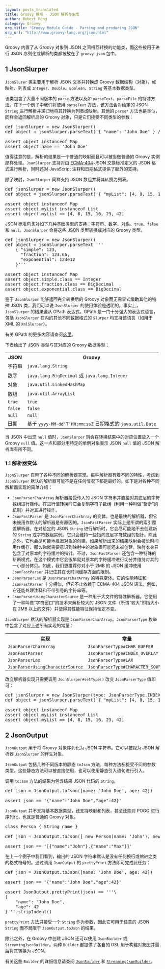 ```yaml
---
layout: posts_translated
title: Groovy 模块 - JSON 解析与生成
author: Robert Peng
category: Groovy
org_title: "Groovy Module Guide - Parsing and producing JSON"
org_url: "http://www.groovy-lang.org/json.html"
---
```

<script type="text/javascript" src="/js/syntaxhighlighters/shBrushGroovy.js"></script>

<!-- Groovy comes with integrated support for converting between Groovy objects and JSON. The classes dedicated to JSON serialisation and parsing are found in the groovy.json package. -->
Groovy 内置了从 Groovy 对象到 JSON 之间相互转换的功能类，而这些被用于进行 JSON 序列化或解析的类都被放在了 `groovy.json` 包中。

## 1 JsonSlurper

<!-- JsonSlurper is a class that parses JSON text or reader content into Groovy data structures (objects) such as maps, lists and primitive types like Integer, Double, Boolean and String. -->
`JsonSlurer` 类主要用于解析 JSON 文本并转换成 Groovy 数据结构（对象），如映射、列表或 `Integer`、`Double`、`Boolean`、`String` 等基本数据类型。

<!-- The class comes with a bunch of overloaded parse methods plus some special methods such as parseText, parseFile and others. For the next example we will use the parseText method. It parses a JSON String and recursively converts it to a list or map of objects. The other parse* methods are similar in that they return a JSON String but for different parameter types. -->
该类包含了大量不同版本的 `parse` 方法以及如 `parseText`、`parseFile` 的特殊方法。在下一个例子中我们将使用 `parseText` 方法，该方法会对给定的 JSON `String` 进行解析并递归地将其转换为列表或映射。其他的 `parse*` 方法也是类似，同样会返回解析后的 Groovy 对象，只是它们接受不同类型的参数：

<pre class="brush: groovy">
def jsonSlurper = new JsonSlurper()
def object = jsonSlurper.parseText('{ "name": "John Doe" } /* some comment */')

assert object instanceof Map
assert object.name == 'John Doe'
</pre>

<!-- Notice the result is a plain map and can be handled like a normal Groovy object instance. JsonSlurper parses the given JSON as defined by the ECMA-404 JSON Interchange Standard plus support for JavaScript comments and dates. -->
值得注意的是，解析的结果是一个普通的映射而且可以被当做普通的 Groovy 实例那样处理。`JsonSlurper` 支持对由 [ECMA-404](http://www.ecma-international.org/publications/files/ECMA-ST/ECMA-404.pdf) JSON 交换标准定义的 JSON 格式进行解析，同时还对 JavaScript 注释和日期格式提供了额外的支持。

<!-- In addition to maps JsonSlurper supports JSON arrays which are converted to lists. -->
除了映射，`JsonSlurper` 同样支持 JSON 数组并将其转换为列表。

<pre class="brush: groovy">
def jsonSlurper = new JsonSlurper()
def object = jsonSlurper.parseText('{ "myList": [4, 8, 15, 16, 23, 42] }')

assert object instanceof Map
assert object.myList instanceof List
assert object.myList == [4, 8, 15, 16, 23, 42]
</pre>

<!-- The JSON standard supports the following primitive data types: string, number, object, true, false and null. JsonSlurper converts these JSON types into corresponding Groovy types. -->
JSON 标准包含对如下几种基础类型的支持：字符串、数字、对象、`true`、`false` 和 `null`。`JsonSlurper` 会将这些 JSON 类型转换成对应的 Groovy 类型。

<pre class="brush: groovy">
def jsonSlurper = new JsonSlurper()
def object = jsonSlurper.parseText '''
    { "simple": 123,
      "fraction": 123.66,
      "exponential": 123e12
    }'''

assert object instanceof Map
assert object.simple.class == Integer
assert object.fraction.class == BigDecimal
assert object.exponential.class == BigDecimal
</pre>

<!-- As JsonSlurper is returning pure Groovy object instances without any special JSON classes in the back, its usage is transparent. In fact, JsonSlurper results conform to GPath expressions. GPath is a powerful expression language that is supported by multiple slurpers for different data formats (XmlSlurper for XML being one example). -->
鉴于 `JsonSlurper` 能够返回完全转换后的 Groovy 对象而无需显式借助其他的特殊 JSON 类，我们可以说 `JsonSlurper` 的使用体验是透明的。事实上，`JsonSlurper` 的结果遵从 GPath 表达式。GPath 是一门十分强大的表达式语言，包括 `JsonSlurper` 在内的其他不同数据格式的 `Slurper` 均支持该语言（如用于 XML 的 `XmlSlurper`）。

<!-- For more details please have a look at the section on GPath expressions. -->
有关 GPath 的更多内容请查阅[这里](http://docs.groovy-lang.org/latest/html/documentation/core-semantics.html#gpath_expressions)。

<!-- The following table gives an overview of the JSON types and the corresponding Groovy data types: -->
下表给出了 JSON 类型与其对应的 Groovy 数据类型：

<table class="table">
	<tr>
		<th>JSON</th>
		<th>Groovy</th>
	</tr>
	<tr>
		<td>字符串</td>
		<td><code>java.lang.String</code></td>
	</tr>
	<tr>
		<td>数字</td>
		<td><code>java.lang.BigDecimal</code> 或 <code>java.lang.Integer</code></td>
	</tr>
	<tr>
		<td>对象</td>
		<td><code>java.util.LinkedHashMap</code></td>
	</tr>
	<tr>
		<td>数组</td>
		<td><code>java.util.ArrayList</code></td>
	</tr>
	<tr>
		<td><code>true</code></td>
		<td><code>true</code></td>
	</tr>
	<tr>
		<td><code>false</code></td>
		<td><code>false</code></td>
	</tr>
	<tr>
		<td><code>null</code></td>
		<td><code>null</code></td>
	</tr>
	<tr>
		<td>日期</td>
		<td>基于 <code>yyyy-MM-dd'T'HH:mm:ssZ</code> 日期格式的 <code>java.util.Date</code></td>
	</tr>
</table>

<!-- Whenever a value in JSON is null, JsonSlurper supplements it with the Groovy null value. This is in contrast to other JSON parsers that represent a null value with a library-provided singleton object. -->
当 JSON 中出现 `null` 值时，`JsonSlurper` 则会在转换结果中的对应位置放入一个 Groovy `null` 值。这一点和部分用特定的单例对象表示 JSON `null` 值的 JSON 解析库有所不同。

### 1.1 解析器变体

<!-- JsonSlurper comes with a couple of parser implementations. Each parser fits different requirements, it could well be that for certain scenarios the JsonSlurper default parser is not the best bet for all situations. Here is an overview of the shipped parser implementations: -->
`JsonSlurper` 自带了各种不同的解析器实现。每种解析器有着不同的特性，考虑到 `JsonSlurper` 默认的解析器可能不是在任何情况下都是最好的。如下是对各种不同解析器实现的简单介绍：

- `JsonParserCharArray` 解析器接受传入的 JSON 字符串并直接对其底层的字符数组进行操作。在进行值转换时它会复制字符子数组（利用一种叫做“斩断”的机制）并对其进行操作。
- `JsonFastParser` 是 `JsonParserCharArray` 的变体，也是最快的解析器，但它未被用作默认的解析器是有原因的。`JsonFastParser` 实际上是所谓的索引覆盖解析器。在对给定的 JSON `String` 进行解析时，它会尽可能地不去创建新的 `String` 或字符数组实例。它只会维持一些指向底层字符数组的指针。除此之外，它也会尽可能地推迟对象的创建。如果解析出来的结果映射会被长时间用作缓存，那么你就需要意识到映射中的对象很可能还未被创建，映射本身只包含了对原本的字符缓冲的指针。不过，`JsonFastParser` 还包含一种特殊的斩断模式，在这个模式中它会很早就对原本的字符缓冲进行切分并维持对其的一小部分拷贝。如此，我们更推荐你对小于 2MB 的 JSON 缓冲使用 `JsonFastParser` 并记住其在长时间缓存方面的限制。
- `JsonParserLax` 是 `JsonParserCharArray` 的特殊变体。它的性能特征和 `JsonFastParser` 十分相似，但它不止依赖于 ECMA-404 JSON 语法。例如，它还能处理注释和不带引号的字符串等。
- `JsonParserUsingCharacterSource` 是一种用于大文件的特殊解析器。它使用了一种叫做“字符窗口”的技术来解析较大的 JSON 文件（所谓“较大”即指大小在 2MB 以上的文件）并使得其性能特征保持恒定不变。

<!-- The default parser implementation for JsonSlurper is JsonParserCharArray. The JsonParserType enumeration contains constants for the parser implementations described above: -->
`JsonSlurper` 默认的解析器实现是 `JsonParserCharArray`。`JsonParserType` 枚举中包含了对应上述所有实现的常量：

<table class="table">
	<tr>
		<th>实现</th>
		<th>常量</th>
	</tr>
	<tr>
		<td><code>JsonParserCharArray</code></td>
		<td><code>JsonParserType#CHAR_BUFFER</code></td>
	</tr>
	<tr>
		<td><code>JsonFastParser</code></td>
		<td><code>JsonParserType#INDEX_OVERLAY</code></td>
	</tr>
	<tr>
		<td><code>JsonParserLax</code></td>
		<td><code>JsonParserType#LAX</code></td>
	</tr>
	<tr>
		<td><code>JsonParserUsingCharacterSource</code></td>
		<td><code>JsonParserType#CHARACTER_SOURCE</code></td>
	</tr>
</table>

<!-- Changing the parser implementation is as easy as setting the JsonParserType with a call to JsonSlurper#setType(). -->
改变解析器实现只需要调用 `JsonSlurper#setType()` 改变 `JsonParserType` 值即可：

<pre class="brush: groovy">
def jsonSlurper = new JsonSlurper(type: JsonParserType.INDEX_OVERLAY)
def object = jsonSlurper.parseText('{ "myList": [4, 8, 15, 16, 23, 42] }')

assert object instanceof Map
assert object.myList instanceof List
assert object.myList == [4, 8, 15, 16, 23, 42]
</pre>

## 2 JsonOutput

<!-- JsonOutput is responsible for serialising Groovy objects into JSON strings. It can be seen as companion object to JsonSlurper, being a JSON parser. -->
`JsonOutput` 用于将 Groovy 对象序列化为 JSON 字符串。它可以被视为 JSON 解析器 `JsonSlurper` 的伴生对象。

<!-- JsonOutput comes with overloaded, static toJson methods. Each toJson implementation takes a different parameter type. The static method can either be used directly or by importing the methods with a static import statement. -->
`JsonOutput` 包括几种不同版本的静态 `toJson` 方法，每种方法都接受不同的参数类型。这些静态方法可以被直接使用，也可以使用静态引入语句进行引入。

<!-- The result of a toJson call is a String containing the JSON code. -->
调用 `toJson` 方法的结果为包含结果 JSON 代码的 `String`。

<pre class="brush: groovy">
def json = JsonOutput.toJson([name: 'John Doe', age: 42])

assert json == '{"name":"John Doe","age":42}'
</pre>

<!-- JsonOutput does not only support primitive, maps or list data types to be serialized to JSON, it goes further and even has support for serialising POGOs, that is, plain-old Groovy objects. -->
`JsonOutput` 并不支持基本数据类型，还支持映射和列表，甚至还能对 POGO 进行序列化，也就是普通的 Groovy 对象。

<pre class="brush: groovy">
class Person { String name }

def json = JsonOutput.toJson([ new Person(name: 'John'), new Person(name: 'Max') ])

assert json == '[{"name":"John"},{"name":"Max"}]'
</pre>

<!-- As we saw in previous examples, the JSON output is not pretty printed per default. However, the prettyPrint method in JsonOutput comes to rescue for this task. -->
在上一个例子中我们看到，输出的 JSON 字符串默认是没有任何换行或缩进之类的格式符号的。通过调用 `JsonOutput` 的 `prettyPrint` 方法即可完成此任务：

<pre class="brush: groovy">
def json = JsonOutput.toJson([name: 'John Doe', age: 42])

assert json == '{"name":"John Doe","age":42}'

assert JsonOutput.prettyPrint(json) == '''\
{
    "name": "John Doe",
    "age": 42
}'''.stripIndent()
</pre>

<!-- prettyPrint takes a String as single parameter; therefore, it can be applied on arbitrary JSON String instances, not only the result of JsonOutput.toJson. -->
`prettyPrint` 方法只接受一个 `String` 作为参数，因此它可用于任意的 JSON `String` 而不局限于 `JsonOutput.toJson` 的结果。

<!-- Another way to create JSON from Groovy is to use JsonBuilder or StreamingJsonBuilder. Both builders provide a DSL which allows to formulate an object graph which is then converted to JSON. -->
除此之外，在 Groovy 中创建 JSON 还可以使用 `JsonBuilder` 或 `StreamingJsonBuilder`。两种 `Builder` 都提供了各自的 DSL 用于构建对象图并最后将其转换为 JSON。

<!-- For more details on builders, have a look at the builders chapter which covers both JsonBuilder and StreamingJsonBuilder. -->
有关这些 `Builder` 的详细信息请查阅 [`JsonBuilder`](http://docs.groovy-lang.org/latest/html/documentation/core-domain-specific-languages.html#_jsonbuilder) 和 [`StreamingJsonBuilder`](http://docs.groovy-lang.org/latest/html/documentation/core-domain-specific-languages.html#_streamingjsonbuilder)。
